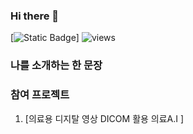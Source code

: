 ### Hi there 👋
[![Static Badge](https://img.shields.io/badge/Email-03C75A?style=flat-square&logo-Naver&logoColor-white)]
![views](https://gh-hits.nomadcoders.workers.dev/view?username=phser29)

### 나를 소개하는 한 문장



### 참여 프로젝트
1. [의료용 디지탈 영상 DICOM 활용 의료A.I ]
